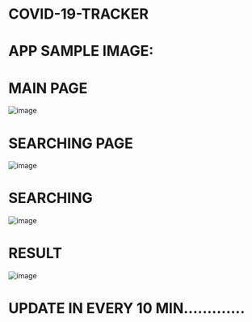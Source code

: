 # COVID-19-TRACKER


# APP SAMPLE IMAGE:
# MAIN PAGE
![image](https://user-images.githubusercontent.com/62868878/85386868-bfa5f100-b561-11ea-9c5f-9f1ea25d8dd0.png)
# SEARCHING PAGE
![image](https://user-images.githubusercontent.com/62868878/85386901-c9c7ef80-b561-11ea-8533-6b641fde77f9.png)
 # SEARCHING
![image](https://user-images.githubusercontent.com/62868878/85386935-d5b3b180-b561-11ea-964e-30da33d42fc6.png)
# RESULT
![image](https://user-images.githubusercontent.com/62868878/85386985-e6642780-b561-11ea-8b55-56fc6ac5604f.png)
# UPDATE IN EVERY 10 MIN.............
